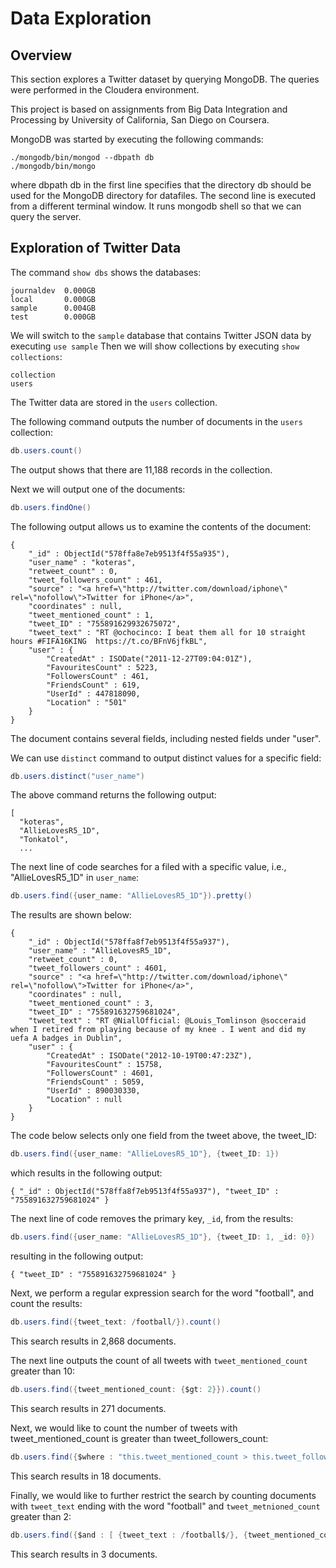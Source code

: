 # Data Exploration

## Overview

This section explores a Twitter dataset by querying MongoDB.  The queries were performed in the Cloudera environment.

This project is based on assignments from Big Data Integration and Processing by University of California, San Diego on Coursera.

MongoDB was started by executing the following commands:

```Shell
./mongodb/bin/mongod --dbpath db
./mongodb/bin/mongo
```

where dbpath db in the first line specifies that the directory db should be used for the MongoDB directory for datafiles.
The second line is executed from a different terminal window.  It runs mongodb shell so that we can query the server.

## Exploration of Twitter Data

The command `show dbs` shows the databases:

```
journaldev  0.000GB
local       0.000GB
sample      0.004GB
test        0.000GB
```

We will switch to the `sample` database that contains Twitter JSON data by executing `use sample`
Then we will show collections by executing `show collections`:

```
collection
users
```

The Twitter data are stored in the `users` collection.

The following command outputs the number of documents in the `users` collection:

```java
db.users.count()
```

The output shows that there are 11,188 records in the collection.

Next we will output one of the documents: 

```java
db.users.findOne()
```

The following output allows us to examine the contents of the document:

```
{
	"_id" : ObjectId("578ffa8e7eb9513f4f55a935"),
	"user_name" : "koteras",
	"retweet_count" : 0,
	"tweet_followers_count" : 461,
	"source" : "<a href=\"http://twitter.com/download/iphone\" rel=\"nofollow\">Twitter for iPhone</a>",
	"coordinates" : null,
	"tweet_mentioned_count" : 1,
	"tweet_ID" : "755891629932675072",
	"tweet_text" : "RT @ochocinco: I beat them all for 10 straight hours #FIFA16KING  https://t.co/BFnV6jfkBL",
	"user" : {
		"CreatedAt" : ISODate("2011-12-27T09:04:01Z"),
		"FavouritesCount" : 5223,
		"FollowersCount" : 461,
		"FriendsCount" : 619,
		"UserId" : 447818090,
		"Location" : "501"
	}
}
```

The document contains several fields, including nested fields under "user".  

We can use `distinct` command to output distinct values for a specific field:

```java
db.users.distinct("user_name")
```

The above command returns the following output:

```
[
  "koteras",
  "AllieLovesR5_1D",
  "Tonkatol",
  ...
```

The next line of code searches for a filed with a specific value, i.e., "AllieLovesR5_1D" in `user_name`:

```java
db.users.find({user_name: "AllieLovesR5_1D"}).pretty()
```

The results are shown below:

```
{
	"_id" : ObjectId("578ffa8f7eb9513f4f55a937"),
	"user_name" : "AllieLovesR5_1D",
	"retweet_count" : 0,
	"tweet_followers_count" : 4601,
	"source" : "<a href=\"http://twitter.com/download/iphone\" rel=\"nofollow\">Twitter for iPhone</a>",
	"coordinates" : null,
	"tweet_mentioned_count" : 3,
	"tweet_ID" : "755891632759681024",
	"tweet_text" : "RT @NiallOfficial: @Louis_Tomlinson @socceraid when I retired from playing because of my knee . I went and did my uefa A badges in Dublin",
	"user" : {
		"CreatedAt" : ISODate("2012-10-19T00:47:23Z"),
		"FavouritesCount" : 15758,
		"FollowersCount" : 4601,
		"FriendsCount" : 5059,
		"UserId" : 890030330,
		"Location" : null
	}
}
```

The code below selects only one field from the tweet above, the tweet_ID:

```java
db.users.find({user_name: "AllieLovesR5_1D"}, {tweet_ID: 1})
```

which results in the following output:

```
{ "_id" : ObjectId("578ffa8f7eb9513f4f55a937"), "tweet_ID" : "755891632759681024" }
```

The next line of code removes the primary key, `_id`, from the results:

```java
db.users.find({user_name: "AllieLovesR5_1D"}, {tweet_ID: 1, _id: 0})
```

resulting in the following output:

```
{ "tweet_ID" : "755891632759681024" }
```

Next, we perform a regular expression search for the word "football", and count the results:

```java
db.users.find({tweet_text: /football/}).count()
```

This search results in 2,868 documents.

The next line outputs the count of all tweets with `tweet_mentioned_count` greater than 10:

```java
db.users.find({tweet_mentioned_count: {$gt: 2}}).count()
```

This search results in 271 documents.

Next, we would like to count the number of tweets with tweet_mentioned_count is greater than tweet_followers_count:

```java
db.users.find({$where : "this.tweet_mentioned_count > this.tweet_followers_count"}).count()
```

This search results in 18 documents.

Finally, we would like to further restrict the search by counting documents with `tweet_text` ending with the word "football" and `tweet_metnioned_count` greater than 2:

```java
db.users.find({$and : [ {tweet_text : /football$/}, {tweet_mentioned_count: {$gt: 2}}]}).count()
```

This search results in 3 documents.
